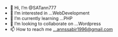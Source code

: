 - 👋 Hi, I’m @SATann777
- 👀 I’m interested in ...WebDevelopment
- 🌱 I’m currently learning ...PHP
- 💞️ I’m looking to collaborate on ...Wordpress
- 📫 How to reach me ...annssabir1996@gmail.com

<!---
SATann777/SATann777 is a ✨ special ✨ repository because its `README.md` (this file) appears on your GitHub profile.
You can click the Preview link to take a look at your changes.
--->
